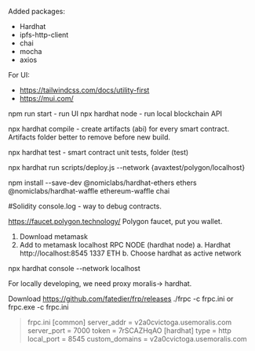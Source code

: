 Added packages:
- Hardhat
- ipfs-http-client
- chai
- mocha
- axios

For UI:
- https://tailwindcss.com/docs/utility-first
- https://mui.com/

npm run start - run UI
npx hardhat node - run local blockchain API

npx hardhat compile - create artifacts (abi) for every smart contract. Artifacts folder better to remove before new build.

npx hardhat test  - smart contract unit tests, folder (test)

npx hardhat run scripts/deploy.js --network {avaxtest/polygon/localhost}

npm install --save-dev @nomiclabs/hardhat-ethers ethers @nomiclabs/hardhat-waffle ethereum-waffle chai

#Solidity console.log - way to debug contracts.

https://faucet.polygon.technology/
Polygon faucet, put you wallet.

1. Download metamask
2. Add to metamask localhost RPC NODE (hardhat node)
    a. Hardhat http://localhost:8545  1337 ETH
    b. Choose hardhat as active network

npx hardhat console --network localhost

For locally developing, we need proxy moralis-> hardhat.



Download https://github.com/fatedier/frp/releases
./frpc -c frpc.ini
or 
frpc.exe -c frpc.ini

>frpc.ini
[common]
  server_addr = v2a0cvictoga.usemoralis.com
  server_port = 7000
  token = 7rSCAZHqAO
[hardhat]
  type = http
  local_port = 8545
  custom_domains = v2a0cvictoga.usemoralis.com
